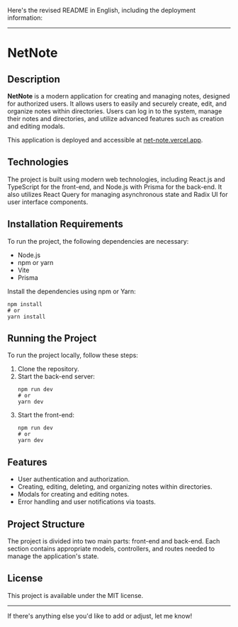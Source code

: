 Here's the revised README in English, including the deployment information:

---

# NetNote

## Description
**NetNote** is a modern application for creating and managing notes, designed for authorized users. It allows users to easily and securely create, edit, and organize notes within directories. Users can log in to the system, manage their notes and directories, and utilize advanced features such as creation and editing modals.

This application is deployed and accessible at [net-note.vercel.app](https://net-note.vercel.app).

## Technologies
The project is built using modern web technologies, including React.js and TypeScript for the front-end, and Node.js with Prisma for the back-end. It also utilizes React Query for managing asynchronous state and Radix UI for user interface components.

## Installation Requirements
To run the project, the following dependencies are necessary:
- Node.js
- npm or yarn
- Vite
- Prisma

Install the dependencies using npm or Yarn:
```
npm install
# or
yarn install
```

## Running the Project
To run the project locally, follow these steps:

1. Clone the repository.
2. Start the back-end server:
   ```
   npm run dev
   # or
   yarn dev
   ```
3. Start the front-end:
   ```
   npm run dev
   # or
   yarn dev
   ```

## Features
- User authentication and authorization.
- Creating, editing, deleting, and organizing notes within directories.
- Modals for creating and editing notes.
- Error handling and user notifications via toasts.

## Project Structure
The project is divided into two main parts: front-end and back-end. Each section contains appropriate models, controllers, and routes needed to manage the application's state.

## License
This project is available under the MIT license.

---

If there's anything else you'd like to add or adjust, let me know!
